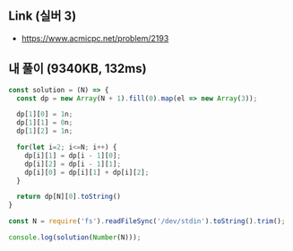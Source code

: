 ## Link (실버 3)       

- https://www.acmicpc.net/problem/2193

## 내 풀이 (9340KB, 132ms)      

```javascript
const solution = (N) => {
  const dp = new Array(N + 1).fill(0).map(el => new Array(3));

  dp[1][0] = 1n;
  dp[1][1] = 0n;
  dp[1][2] = 1n;

  for(let i=2; i<=N; i++) {
    dp[i][1] = dp[i - 1][0];
    dp[i][2] = dp[i - 1][1];
    dp[i][0] = dp[i][1] + dp[i][2];
  }

  return dp[N][0].toString()
}

const N = require('fs').readFileSync('/dev/stdin').toString().trim();

console.log(solution(Number(N)));
```
